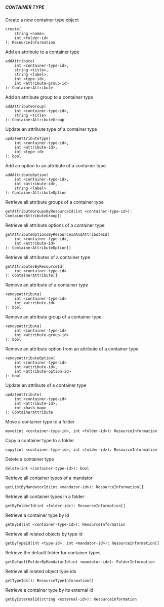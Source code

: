 ##### CONTAINER TYPE

Create a new container type object


```
create(
	string <name>,
	int <folder-id>
): ResourceInformation
```

Add an attribute to a container type


```
addAttribute(
    int <container-type-id>,
    string <title>,
    string <label>,
    int <type-id>,
    int <attribute-group-id>
): ContainerAttribute
```

Add an attribute group to a container type


```
addAttributeGroup(
    int <container-type-id>,
    string <title>
): ContainerAttributeGroup
```

Update an attribute type of a container type


```
updateAttributeType(
    int <container-type-id>,
    int <attribute-id>,
    int <type-id>
): bool
```

Add an option to an attribute of a container type


```
addAttributeOption(
    int <container-type-id>,
    int <attribute-id>,
    string <label>
): ContainerAttributeOption
```

Retrieve all attribute groups of a container type


```
getAttributeGroupsByResourceId(int <container-type-id>): ContainerAttributeGroup[]
```

Retrieve all attribute options of a container type


```
getAttributeOptionsByResourceIdAndAttributeId(
    int <container-type-id>,
    int <attribute-id>
): ContainerAttributeOption[]
```

Retrieve all attributes of a container type


```
getAttributesByResourceId(
    int <container-type-id>
): ContainerAttribute[]
```

Remove an attribute of a container type


```
removeAttribute(
    int <container-type-id>
    int <attribute-id>
): bool
```

Remove an attribute group of a container type


```
removeAttribute(
    int <container-type-id>
    int <attribute-group-id>
): bool
```

Remove an attribute option from an attribute of a container type


```
removeAttributeOption(
    int <container-type-id>
    int <attribute-id>,
    int <attribute-option-id>
): bool
```

Update an attribute of a container type


```
updateAttribute(
    int <container-type-id>
    int <attribute-id>,
    int <hash-map>
): ContainerAttribute
```

Move a container type to a folder


```
move(int <container-type-id>, int <folder-id>): ResourceInformation
```

Copy a container type to a folder


```
copy(int <container-type-id>, int <folder-id>): ResourceInformation
```

Delete a container type


```
delete(int <container-type-id>): bool
```

Retrieve all container types of a mandator


```
getListByMandatorId(int <mandator-id>): ResourceInformation[]
```

Retrieve all container types in a folder


```
getByFolderId(int <folder-id>): ResourceInformation[]
```

Retrieve a container type by id


```
getById(int <container-type-id>): ResourceInformation
```

Retrieve all related objects by type id


```
getByTypeId(int <type-id>, int <mandator-id>): ResourceInformation[]
```

Retrieve the default folder for container types


```
getDefaultFolderByMandatorId(int <mandator-id>): FolderInformation
```

Retrieve all related object type ids


```
getTypeIds(): ResourceTypeInformation[]
```

Retrieve a container type by its external id


```
getByExternalId(string <external-id>): ResourceInformation
```

